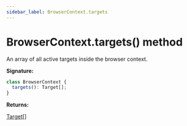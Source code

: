 ```yaml
---
sidebar_label: BrowserContext.targets
---
```


# BrowserContext.targets() method

An array of all active targets inside the browser context.

**Signature:**

```typescript
class BrowserContext {
  targets(): Target[];
}
```

**Returns:**

[Target](./puppeteer.target.md)\[\]
